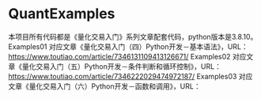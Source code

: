 # QuantExamples
本项目所有代码都是《量化交易入门》系列文章配套代码，python版本是3.8.10。
Examples01 对应文章《量化交易入门（四）Python开发－基本语法》，URL：https://www.toutiao.com/article/7346131109413126671/
Examples02 对应文章《量化交易入门（五）Python开发－条件判断和循环控制》，URL：https://www.toutiao.com/article/7346222029474972187/
Examples03 对应文章《量化交易入门（六）Python开发－函数和调用》，URL：
